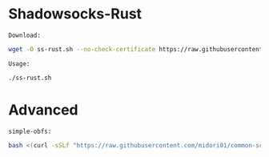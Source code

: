 # Shadowsocks-Rust
`Download:`
```bash
wget -O ss-rust.sh --no-check-certificate https://raw.githubusercontent.com/midori01/common-scripts/main/shadowsocks/ss-rust.sh && chmod +x ss-rust.sh && ./ss-rust.sh
```
`Usage:`
```bash
./ss-rust.sh
```

# Advanced
`simple-obfs:`
```bash
bash <(curl -sSLf "https://raw.githubusercontent.com/midori01/common-scripts/main/shadowsocks/simple-obfs.sh")
```
